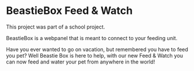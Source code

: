 # BeastieBox Feed & Watch
This project was part of a school project.

BeastieBox is a webpanel that is meant to connect to your feeding unit.

Have you ever wanted to go on vacation, but remembered you have to feed you pet?
Well Beastie Box is here to help, with our new Feed & Watch you can now feed and water your pet from anywhere in the world!

